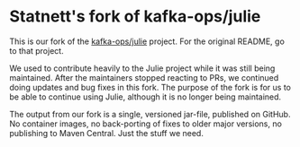 # Statnett's fork of kafka-ops/julie

This is our fork of the [kafka-ops/julie](https://github.com/kafka-ops/julie) project.
For the original README, go to that project.

We used to contribute heavily to the Julie project while it was still being maintained.
After the maintainers stopped reacting to PRs, we continued doing updates and bug fixes in this fork.
The purpose of the fork is for us to be able to continue using Julie, although it is no longer being maintained.

The output from our fork is a single, versioned jar-file, published on GitHub.
No container images, no back-porting of fixes to older major versions, no publishing to Maven Central.
Just the stuff we need.
